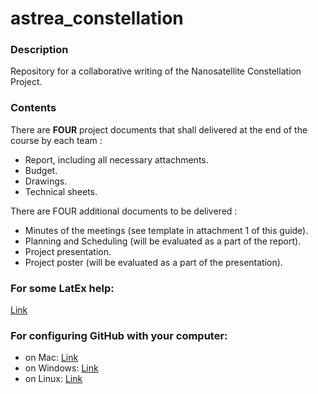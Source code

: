 # astrea_constellation

### Description

Repository for a collaborative writing of the Nanosatellite Constellation Project. 

### Contents

There are **FOUR** project documents that shall delivered at the end of the course by each team :

* Report, including all necessary attachments.
* Budget.
* Drawings.
* Technical sheets.

There are FOUR additional documents to be delivered :
* Minutes of the meetings (see template in attachment 1 of this guide).
* Planning and Scheduling (will be evaluated as a part of the report).
* Project presentation.
* Project poster (will be evaluated as a part of the presentation). 

### For some LatEx help: 
[Link](https://en.wikibooks.org/wiki/LaTeX)

### For configuring GitHub with your computer:
* on Mac: [Link](http://latextrack.sourceforge.net/github-tutorial/github-tutorial.pdf)
* on Windows: [Link](http://www.app-softwarefactory.com/tutorial-de-introduccion-a-git-y-github-en-windows/)
* on Linux: [Link](https://www.linux.com/learn/beginning-git-and-github-linux-users)





